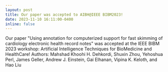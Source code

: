 ```yaml
---
layout: post
title: Our paper was accepted to AIBH@IEEE BIBM2023! 
date: 2023-11-10 16:11:00-0400
inline: false
---
```


Our paper "Using annotation for computerized support for fast skimming of cardiology electronic health record notes" was accepted at the IEEE BIBM 2023 workshop: Artificial Intelligence Techniques for BioMedicine and HealthCare!
Authors: Mahshad Khoohi H. Dehkordi, Shuxin Zhou, Yehoshua Perl, James Geller, Andrew J. Einstein, Gai Elhanan, Vipina K. Keloth, and Hao Liu
